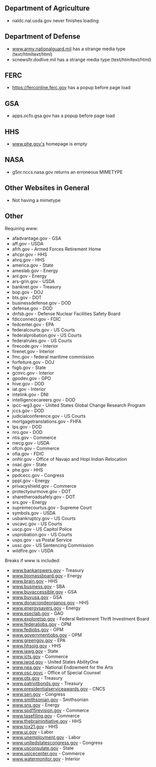 

## Department of Agriculture
* naldc.nal.usda.gov never finishes loading

## Department of Defense 
- www.army.nationalguard.mil has a strange media type (text/htmltext/html)
- scnewsltr.dodlive.mil has a strange media type (text/htmltext/html)

## FERC 
* https://ferconline.ferc.gov has a popup before page load

## GSA 
* apps.ocfo.gsa.gov has a popup before page load

## HHS 
- www.phe.gov's homepage is empty 

## NASA

- g5nr.nccs.nasa.gov returns an erroneous MIMETYPE


## Other Websites in General
- Not having a mimetype 

## Other 

Requiring www:
- afadvantage.gov - GSA
- aff.gov - USDA
- afrh.gov - Armed Forces Retirement Home
- ahcpr.gov - HHS
- ahrq.gov - HHS
- america.gov - State
- ameslab.gov - Energy
- anl.gov - Energy
- ars-grin.gov - USDA
- banknet.gov - Treasury
- bop.gov - DOJ
- bts.gov - DOT
- businessdefense.gov - DOD
- defense.gov - DOD
- dnfsb.gov - Defense Nuclear Facilities Safety Board
- fdicconnect.gov - FDIC
- fedcenter.gov - EPA
- federalcourts.gov - US Courts
- federalprobation.gov - US Courts
- federalrules.gov - US Courts
- firecode.gov - Interior
- firenet.gov - Interior
- fmc.gov - federal maritime commission
- forfeiture.gov - DOJ
- fsgb.gov - State
- gcmrc.gov - Interior
- gpodev.gov - GPO
- hive.gov - DOD
- iat.gov - Interior
- intelink.gov - DNI
- intelligencecareers.gov - DOD
- ipcc-wg3.gov - United States Global Change Research Program
- jccs.gov - DOD
- judicialconference.gov - US Courts
- mortgagetranslations.gov - FHFA
- lps.gov - DOD
- nro.gov - DOD
- ntis.gov - Commerce
- nwcg.gov - USDA
- ofcm.gov - Commerce
- ofia.gov - FDIC
- onhir.gov - Office of Navajo and Hopi Indian Relocation
- osac.gov - State
- phe.gov - HHS
- ppdcecc.gov - Congress
- pppl.gov - Energy
- privacyshield.gov - Commerce
- protectyourmove.gov - DOT
- sharetheroadsafely.gov - DOT
- srs.gov - Energy
- supremecourtus.gov - Supreme Court
- symbols.gov - USDA
- usbankruptcy.gov - US Courts
- uscavc.gov - US Courts
- uscp.gov - US Capitol Police
- usprobation.gov - US Courts
- usps.gov - us Postal Service
- ussc.gov - US Sentencing Commission
- wildfire.gov - USDA

Breaks if www is included:  
- www.bankanswers.gov - Treasury
- www.biomassboard.gov - Energy
- www.brain.gov - HHS
- www.business.gov - SBA
- www.buyaccessible.gov - GSA
- www.buyusa.gov - GSA
- www.donaciondeorganos.gov - HHS
- www.energysavers.gov - Energy
- www.eseclab.gov - GAO
- www.exploretsp.gov - Federal Retirement Thrift Investment Board
- www.federaljobs.gov - OPM
- www.fedjobs.gov - OPM
- www.governmentjobs.gov - OPM
- www.greengov.gov - EPA
- www.hhsoig.gov - HHS
- www.iawg.gov - State
- www.icts.gov - Commerce
- www.jwod.gov - United States AbilityOne
- www.nea.gov - National Endowment for the Arts
- www.osc.govc - Office of Special Counsel
- www.ots.gov - Treasury
- www.patriotbonds.gov - Treasury
- www.presidentialserviceawards.gov - CNCS
- www.sen.gov - Congress
- www.smithsonian.gov - Smithsonian
- www.sns.gov - Energy
- www.spd15revision.gov - Commerce
- www.tasefiling.gov - Commerce
- www.thebraininitiative.gov - HHS
- www.tox21.gov - HHS
- www.ui.gov - Labor
- www.unemployment.gov - Labor
- www.unitedstatescongress.gov - Congress
- www.usconsulate.gov - State
- www.usicecenter.gov - Commerce
- www.watermonitor.gov - Interior
